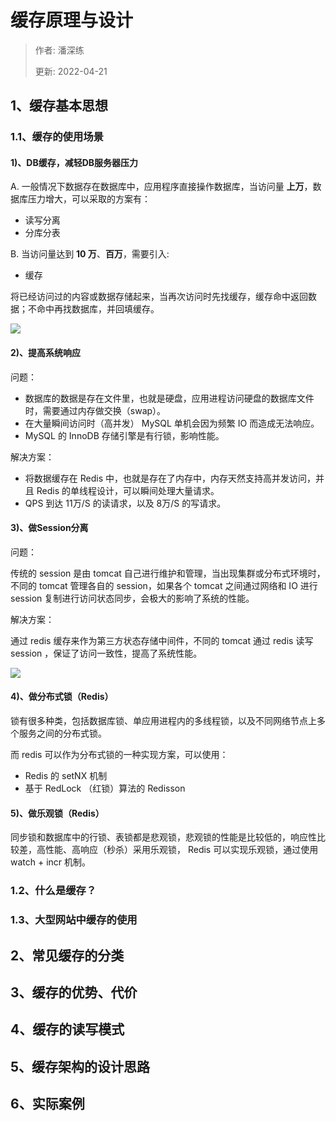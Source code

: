 # 缓存原理与设计

> 作者: 潘深练
>
> 更新: 2022-04-21

## 1、缓存基本思想

### 1.1、缓存的使用场景

#### 1)、DB缓存，减轻DB服务器压力

A. 一般情况下数据存在数据库中，应用程序直接操作数据库，当访问量 **上万**，数据库压力增大，可以采取的方案有：

- 读写分离
- 分库分表

B. 当访问量达到 **10 万**、**百万**，需要引入:

- 缓存

将已经访问过的内容或数据存储起来，当再次访问时先找缓存，缓存命中返回数据；不命中再找数据库，并回填缓存。

![](http://redis.panshenlian.com/_media/image/02-cache/02-cache-001.png)

#### 2)、提高系统响应

问题：

- 数据库的数据是存在文件里，也就是硬盘，应用进程访问硬盘的数据库文件时，需要通过内存做交换（swap）。
- 在大量瞬间访问时（高并发） MySQL 单机会因为频繁 IO 而造成无法响应。
- MySQL 的 InnoDB 存储引擎是有行锁，影响性能。

解决方案：

- 将数据缓存在 Redis 中，也就是存在了内存中，内存天然支持高并发访问，并且 Redis 的单线程设计，可以瞬间处理大量请求。
- QPS 到达 11万/S 的读请求，以及 8万/S 的写请求。

#### 3)、做Session分离

问题：

传统的 session 是由 tomcat 自己进行维护和管理，当出现集群或分布式环境时，不同的 tomcat 管理各自的 session，如果各个 tomcat 之间通过网络和 IO 进行 session 复制进行访问状态同步，会极大的影响了系统的性能。

解决方案：

通过 redis 缓存来作为第三方状态存储中间件，不同的 tomcat 通过 redis 读写 session ，保证了访问一致性，提高了系统性能。 

![](http://redis.panshenlian.com/_media/image/02-cache/02-cache-002.png)

#### 4)、做分布式锁（Redis）

锁有很多种类，包括数据库锁、单应用进程内的多线程锁，以及不同网络节点上多个服务之间的分布式锁。

而 redis 可以作为分布式锁的一种实现方案，可以使用： 

- Redis 的 setNX 机制
- 基于 RedLock （红锁）算法的 Redisson

#### 5)、做乐观锁（Redis）

同步锁和数据库中的行锁、表锁都是悲观锁，悲观锁的性能是比较低的，响应性比较差，高性能、高响应（秒杀）采用乐观锁， Redis 可以实现乐观锁，通过使用 watch + incr 机制。

### 1.2、什么是缓存？

### 1.3、大型网站中缓存的使用 


## 2、常见缓存的分类

## 3、缓存的优势、代价

## 4、缓存的读写模式

## 5、缓存架构的设计思路

## 6、实际案例



